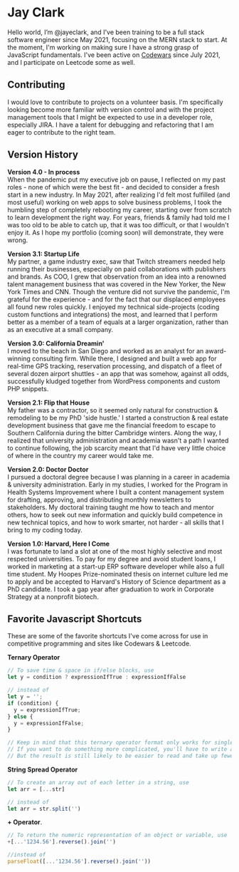 # Jay Clark

Hello world, I’m @jayeclark, and I've been training to be a full stack software engineer since May 2021, focusing on the MERN stack to start. At the moment, I'm working on making sure I have a strong grasp of JavaScript fundamentals. I've been active on [Codewars](https://www.codewars.com/users/jayclark) since July 2021, and I participate on Leetcode some as well.

## Contributing
I would love to contribute to projects on a volunteer basis. I'm specifically looking become more familiar with version control and with the project management tools that I might be expected to use in a developer role, especially JIRA. I have a talent for debugging and refactoring that I am eager to contribute to the right team.

## Version History

**Version 4.0 - In process**  
When the pandemic put my executive job on pause, I reflected on my past roles - none of which were the best fit - and decided to consider a fresh start in a new industry. In May 2021, after realizing I'd felt most fulfilled (and most useful) working on web apps to solve business problems, I took the humbling step of completely rebooting my career, starting over from scratch to learn development the right way. For years, friends & family had told me I was too old to be able to catch up, that it was too difficult, or that I wouldn't enjoy it. As I hope my portfolio (coming soon) will demonstrate, they were wrong.

**Version 3.1: Startup Life**  
My partner, a game industry exec, saw that Twitch streamers needed help running their businesses, especially on paid collaborations with publishers and brands. As COO, I grew that observation from an idea into a renowned talent management business that was covered in the New Yorker, the New York Times and CNN. Though the venture did not survive the pandemic, I'm grateful for the experience - and for the fact that our displaced employees all found new roles quickly. I enjoyed my technical side-projects (coding custom functions and integrations) the most, and learned that I perform better as a member of a team of equals at a larger organization, rather than as an executive at a small company.

**Version 3.0: California Dreamin'**  
I moved to the beach in San Diego and worked as an analyst for an award-winning consulting firm. While there, I designed and built a web app for real-time GPS tracking, reservation processing, and dispatch of a fleet of several dozen airport shuttles - an app that was somehow, against all odds, successfully kludged together from WordPress components and custom PHP snippets.

**Version 2.1: Flip that House**  
My father was a contractor, so it seemed only natural for construction & remodeling to be my PhD 'side hustle.' I started a construction & real estate development business that gave me the financial freedom to escape to Southern California during the bitter Cambridge winters. Along the way, I realized that university administration and academia wasn't a path I wanted to continue following, the job scarcity meant that I'd have very little choice of where in the country my career would take me.

**Version 2.0: Doctor Doctor**  
I pursued a doctoral degree because I was planning in a career in academia & university administration. Early in my studies, I worked for the Program in Health Systems Improvement where I built a content management system for drafting, approving, and distributing monthly newsletters to stakeholders. My doctoral training taught me how to teach and mentor others, how to seek out new information and quickly build competence in new technical topics, and how to work smarter, not harder - all skills that I bring to my coding today.

**Version 1.0: Harvard, Here I Come**  
I was fortunate to land a slot at one of the most highly selective and most respected universities. To pay for my degree and avoid student loans, I worked in marketing at a start-up ERP software developer while also a full time student. My Hoopes Prize-nominated thesis on internet culture led me to apply and be accepted to Harvard's History of Science department as a PhD candidate. I took a gap year after graduation to work in Corporate Strategy at a nonprofit biotech.

## Favorite Javascript Shortcuts
These are some of the favorite shortcuts I've come across for use in competitive programming and sites like Codewars & Leetcode.

**Ternary Operator**  
```javascript
// To save time & space in if/else blocks, use
let y = condition ? expressionIfTrue : expressionIfFalse

// instead of 
let y = '';
if (condition) { 
  y = expressionIfTrue;
} else { 
  y = expressionIfFalse;
}

// Keep in mind that this ternary operator format only works for single-line values or expressions. 
// If you want to do something more complicated, you'll have to write a helper function. 
// But the result is still likely to be easier to read and take up fewer lines of code. 
```

**String Spread Operator**  

```javascript 
// To create an array out of each letter in a string, use
let arr = [...str]

// instead of 
let arr = str.split('')
```
**+ Operator**. 
```javascript
// To return the numeric representation of an object or variable, use
+[...'1234.56'].reverse().join('')

//instead of 
parseFloat([...'1234.56'].reverse().join(''))
```


<!---
jayeclark/jayeclark is a ✨ special ✨ repository because its `README.md` (this file) appears on your GitHub profile.
You can click the Preview link to take a look at your changes.
--->
